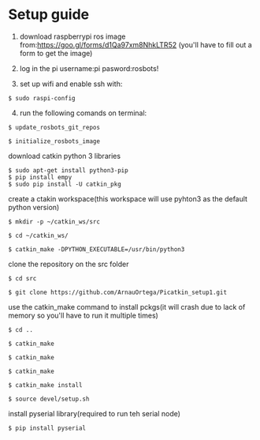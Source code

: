 # Setup guide

1. download raspberrypi ros image from:https://goo.gl/forms/d1Qa97xm8NhkLTR52 (you'll have to fill out a form to get the image)

2. log in the pi username:pi pasword:rosbots!

3. set up wifi and enable ssh with:
```
$ sudo raspi-config
```
4. run the following comands on terminal:
```
$ update_rosbots_git_repos

$ initialize_rosbots_image
```
download catkin python 3 libraries
```
$ sudo apt-get install python3-pip
$ pip install empy
$ sudo pip install -U catkin_pkg
```
create a ctakin workspace(this workspace will use pyhton3 as the default python version)
```
$ mkdir -p ~/catkin_ws/src

$ cd ~/catkin_ws/

$ catkin_make -DPYTHON_EXECUTABLE=/usr/bin/python3
```
clone the repository on the src folder
```
$ cd src

$ git clone https://github.com/ArnauOrtega/Picatkin_setup1.git
```
use the catkin_make command to install pckgs(it will crash due to lack of memory so you'll have to run it multiple times)
```
$ cd ..

$ catkin_make

$ catkin_make

$ catkin_make

$ catkin_make install

$ source devel/setup.sh
```
install pyserial library(required to run teh serial node)
```
$ pip install pyserial
```
